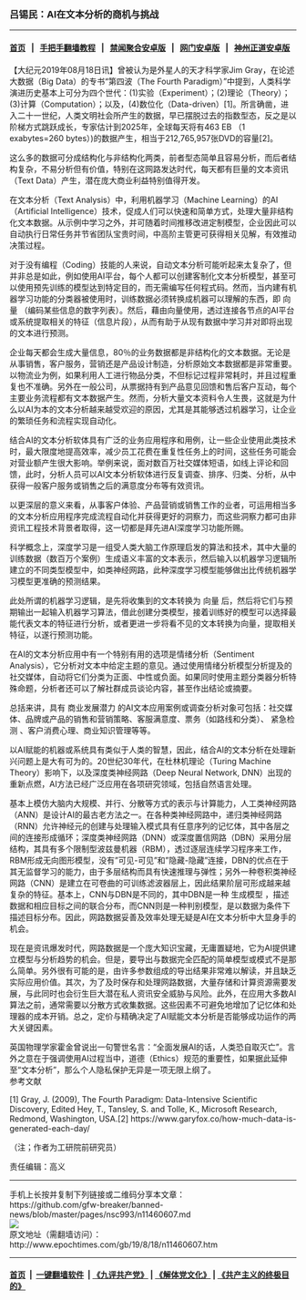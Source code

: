 ### 吕锡民：AI在文本分析的商机与挑战
------------------------

#### [首页](https://github.com/gfw-breaker/banned-news/blob/master/README.md) &nbsp;&nbsp;|&nbsp;&nbsp; [手把手翻墙教程](https://github.com/gfw-breaker/guides/wiki) &nbsp;&nbsp;|&nbsp;&nbsp; [禁闻聚合安卓版](https://github.com/gfw-breaker/bn-android) &nbsp;&nbsp;|&nbsp;&nbsp; [网门安卓版](https://github.com/oGate2/oGate) &nbsp;&nbsp;|&nbsp;&nbsp; [神州正道安卓版](https://github.com/SzzdOgate/update) 



<div><p>
 【大纪元2019年08月18日讯】曾被认为是外星人的天才科学家Jim Gray，在论述大数据（Big Data）的专书“第四波（The Fourth Paradigm）”中提到，人类科学演进历史基本上可分为四个世代：(1)实验（Experiment）；(2)理论（Theory）；(3)计算（Computation）；以及，(4)数位化（Data-driven）[1]。所言确凿，进入二十一世纪，人类文明社会所产生的数据，早已摆脱过去的指数型态，反之是以阶梯方式跳跃成长，专家估计到2025年，全球每天将有463 EB （1 exabytes=260 bytes）)的数据产生，相当于212,765,957张DVD的容量[2]。
</p>
<p>
 这么多的数据可分成结构化与非结构化两类，前者型态简单且容易分析，而后者结构复杂，不易分析但有价值，特别在这网路发达时代，每天都有巨量的文本资讯（Text Data）产生，潜在庞大商业利益特别值得开发。
</p>
<p>
 在文本分析（Text Analysis）中，利用机器学习（Machine Learning）的AI（Artificial Intelligence）技术，促成人们可以快速和简单方式，处理大量非结构化文本数据。从示例中学习之外，并可随着时间推移改进定制模型，企业因此可以自动执行日常任务并节省团队宝贵时间，中高阶主管更可获得相关见解，有效推动决策过程。
</p>
<p>
 对于没有编程（Coding）技能的人来说，自动文本分析可能听起来太复杂了，但并非总是如此，例如使用AI平台，每个人都可以创建客制化文本分析模型，甚至可以使用预先训练的模型达到特定目的，而无需编写任何程式码。然而，当内建有机器学习功能的分类器被使用时，训练数据必须转换成机器可以理解的东西，即
 <ok href="http://www.epochtimes.com/gb/tag/%E5%90%91%E9%87%8F.html">
  向量
 </ok>
 （编码某些信息的数字列表）。然后，藉由向量使用，透过连接各节点的AI平台或系统提取相关的特征（信息片段），从而有助于从现有数据中学习并对即将出现的文本进行预测。
</p>
<p>
 企业每天都会生成大量信息，80％的业务数据都是非结构化的文本数据。无论是从事销售，客户服务，营销还是产品设计制造，分析原始文本数据都是非常重要。以物流业为例，如果利用人工进行物品分类，不但标记过程非常耗时，并且过程重复也不准确。另外在一般公司，从票据持有到产品意见回馈和售后客户互动，每个主要业务流程都有文本数据产生。然而，分析大量文本资料令人生畏，这就是为什么以AI为本的文本分析越来越受欢迎的原因，尤其是其能够透过机器学习，让企业的繁琐任务和流程实现自动化。
</p>
<p>
 结合AI的文本分析软体具有广泛的业务应用程序和用例，让一些企业使用此类技术时，最大限度地提高效率，减少员工花费在重复性任务上的时间，这些任务可能会对营业额产生很大影响。举例来说，面对数百万社交媒体短语，如线上评论和回馈，此时，分析人员可以AI文本分析软体进行反复调查、排序、归类、分析，从中获得一般客户服务或销售之后的满意度分布等有效资讯。
</p>
<p>
 以更深层的意义来看，从事客户体验、产品营销或销售工作的业者，可运用相当多的文本分析应用程序完成流程自动化并获得更好的洞察力，而这些洞察力都可由非资讯工程技术背景者取得，这一切都是拜先进AI深度学习功能所赐。
</p>
<p>
 科学概念上，深度学习是一组受人类大脑工作原理启发的算法和技术，其中大量的训练数据（数百万个案例）生成语义丰富的文本表示，然后输入以机器学习逻辑所建立的不同类型模型中，如类神经网路，此种深度学习模型能够做出比传统机器学习模型更准确的预测结果。
</p>
<p>
 此处所谓的机器学习逻辑，是先将收集到的文本转换为
 <ok href="http://www.epochtimes.com/gb/tag/%E5%90%91%E9%87%8F.html">
  向量
 </ok>
 后，然后将它们与预期输出一起输入机器学习算法，借此创建分类模型，接着训练好的模型可以选择最能代表文本的特征进行分析，或者更进一步将看不见的文本转换为向量，提取相关特征，以遂行预测功能。
</p>
<p>
 在AI的文本分析应用中有一个特别有用的选项是情绪分析（Sentiment Analysis），它分析对文本中给定主题的意见。通过使用情绪分析模型分析提及的社交媒体，自动将它们分类为正面、中性或负面。如果同时使用主题分类器分析特殊命题，分析者还可以了解社群成员谈论内容，甚至作出结论或摘要。
</p>
<p>
 总括来讲，具有
 <ok href="http://www.epochtimes.com/gb/tag/%E5%95%86%E4%B8%9A%E5%8F%91%E5%B1%95%E6%BD%9C%E5%8A%9B.html">
  商业发展潜力
 </ok>
 的AI文本应用案例或调查分析对象可包括：社交媒体、品牌或产品的销售和营销策略、客服满意度、票务（如路线和分类）、
 <ok href="http://www.epochtimes.com/gb/tag/%E7%B4%A7%E6%80%A5%E6%A3%80%E6%B5%8B.html">
  紧急检测
 </ok>
 、客户消费心理、商业知识管理等等。
</p>
<p>
 以AI赋能的机器或系统具有类似于人类的智慧，因此，结合AI的文本分析在处理新兴问题上是大有可为的。20世纪30年代，在杜林机理论（Turing Machine Theory）影响下，以及深度类神经网路（Deep Neural Network, DNN）出现的重新点燃，AI方法已经广泛应用在各项研究领域，包括自然语言处理。
</p>
<p>
 基本上模仿大脑内大规模、并行、分散等方式的表示与计算能力，人工类神经网路（ANN）是设计AI的最古老方法之一。在各种类神经网路中，递归类神经网路（RNN）允许神经元的创建与处理输入模式具有任意序列的记忆体，其中各层之间的连接形成循环；深度类神经网路（DNN）或深度置信网路（DBN）采用分层结构，其具有多个限制型波兹曼机器（RBM），透过逐层连续学习程序来工作，RBM形成无向图形模型，没有”可见-可见”和”隐藏-隐藏”连接，DBN的优点在于其无监督学习的能力，由于多层结构而具有快速推理与弹性；另外一种卷积类神经网路（CNN）是建立在可卷曲的可训练滤波器层上，因此结果阶层可形成越来越复杂的特征。基本上，CNN与DBN是不同的，其中DBN是一种
 <ok href="http://www.epochtimes.com/gb/tag/%E7%94%9F%E6%88%90%E6%A8%A1%E5%9E%8B.html">
  生成模型
 </ok>
 ，描述数据和相应目标之间的联合分布，而CNN则是一种判别模型，是以数据为条件下描述目标分布。因此，网路数据妥善及效率处理无疑是AI在文本分析中大显身手的机会。
</p>
<p>
 现在是资讯爆发时代，网路数据是一个庞大知识宝藏，无庸置疑地，它为AI提供建立模型与分析趋势的机会。但是，要导出与数据完全匹配的简单模型或模式不是那么简单。另外很有可能的是，由许多参数组成的导出结果非常难以解读，并且缺乏实际应用价值。其次，为了及时保存和处理网路数据，大量存储和计算资源需要发展，与此同时也会衍生巨大潜在私人资讯安全威胁与风险。此外，在应用大多数AI算法之前，通常需要以分散方式收集数据。这些因素不可避免地增加了记忆体和处理器的成本开销。总之，定价与精确决定了AI赋能文本分析是否能够成功运作的两大关键因素。
</p>
<p>
 英国物理学家霍金曾说出一句警世名言：“全面发展AI的话，人类恐自取灭亡”。言外之意在于强调使用AI过程当中，道德（Ethics）规范的重要性，如果据此延伸至“文本分析”，那么个人隐私保护无异是一项无限上纲了。
 <br/>
 参考文献
</p>
<p>
 [1] Gray, J. (2009), The Fourth Paradigm: Data-Intensive Scientific Discovery, Edited Hey, T., Tansley, S. and Tolle, K., Microsoft Research, Redmond, Washington, USA.[2] https://www.garyfox.co/how-much-data-is-generated-each-day/
</p>
<p>
 （注；作者为工研院前研究员）
</p>
<p>
 责任编辑：高义
</p>
</div>
<hr/>
手机上长按并复制下列链接或二维码分享本文章：<br/>
https://github.com/gfw-breaker/banned-news/blob/master/pages/nsc993/n11460607.md <br/>
<a href='https://github.com/gfw-breaker/banned-news/blob/master/pages/nsc993/n11460607.md'><img src='https://github.com/gfw-breaker/banned-news/blob/master/pages/nsc993/n11460607.md.png'/></a> <br/>
原文地址（需翻墙访问）：http://www.epochtimes.com/gb/19/8/18/n11460607.htm


------------------------
#### [首页](https://github.com/gfw-breaker/banned-news/blob/master/README.md) &nbsp;|&nbsp; [一键翻墙软件](https://github.com/gfw-breaker/nogfw/blob/master/README.md) &nbsp;| [《九评共产党》](https://github.com/gfw-breaker/9ping.md/blob/master/README.md#九评之一评共产党是什么) | [《解体党文化》](https://github.com/gfw-breaker/jtdwh.md/blob/master/README.md) | [《共产主义的终极目的》](https://github.com/gfw-breaker/gczydzjmd.md/blob/master/README.md)


<img src='http://gfw-breaker.win/banned-news/pages/nsc993/n11460607.md' width='0px' height='0px'/>